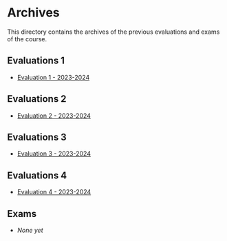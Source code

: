 # Archives

This directory contains the archives of the previous evaluations and exams of
the course.

## Evaluations 1

- [Evaluation 1 - 2023-2024](./EVALUATION_1_2023_2024/README.md)

## Evaluations 2

- [Evaluation 2 - 2023-2024](./EVALUATION_2_2023_2024/README.md)

## Evaluations 3

- [Evaluation 3 - 2023-2024](./EVALUATION_3_2023_2024/README.md)

## Evaluations 4

- [Evaluation 4 - 2023-2024](../25-evaluation-3/EVALUATION_4_2023_2024/README.md)

## Exams

- _None yet_
